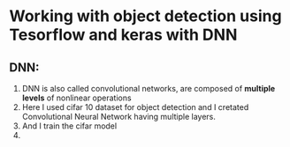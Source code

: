 # Working with object detection using Tesorflow and keras with DNN
## DNN:
1. DNN is also called convolutional networks, are composed of **multiple levels** of nonlinear operations
2. Here I used cifar 10 dataset for object detection and I cretated Convolutional Neural Network having multiple layers.
3. And I train the cifar model 
4.
